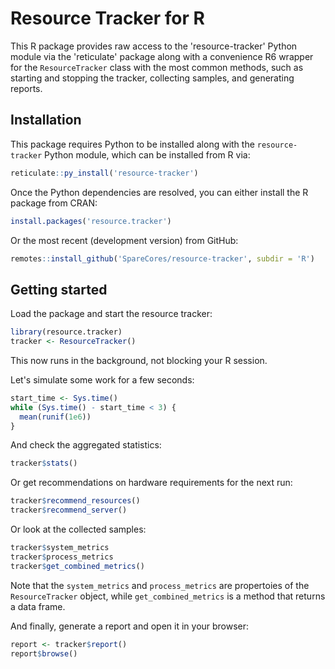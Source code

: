 # Resource Tracker for R

This R package provides raw access to the 'resource-tracker' Python module via
the 'reticulate' package along with a convenience R6 wrapper for the
`ResourceTracker` class with the most common methods, such as starting and
stopping the tracker, collecting samples, and generating reports.

## Installation

This package requires Python to be installed along with the `resource-tracker`
Python module, which can be installed from R via:

```r
reticulate::py_install('resource-tracker')
```

Once the Python dependencies are resolved, you can either install the R package
from CRAN:

```r
install.packages('resource.tracker')
```

Or the most recent (development version) from GitHub:

```r
remotes::install_github('SpareCores/resource-tracker', subdir = 'R')
```

## Getting started

Load the package and start the resource tracker:

```r
library(resource.tracker)
tracker <- ResourceTracker()
```

This now runs in the background, not blocking your R session.

Let's simulate some work for a few seconds:

```r
start_time <- Sys.time()
while (Sys.time() - start_time < 3) {
  mean(runif(1e6))
}
```

And check the aggregated statistics:

```r
tracker$stats()
```

Or get recommendations on hardware requirements for the next run:

```r
tracker$recommend_resources()
tracker$recommend_server()
```

Or look at the collected samples:

```r
tracker$system_metrics
tracker$process_metrics
tracker$get_combined_metrics()
```

Note that the `system_metrics` and `process_metrics` are propertoies of the
`ResourceTracker` object, while `get_combined_metrics` is a method that returns
a data frame.

And finally, generate a report and open it in your browser:

```r
report <- tracker$report()
report$browse()
```

